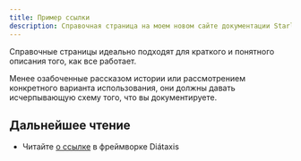 ```yaml
---
title: Пример ссылки
description: Справочная страница на моем новом сайте документации Starlight.
---
```


Справочные страницы идеально подходят для краткого и понятного описания того, как все работает.

Менее озабоченные рассказом истории или рассмотрением конкретного варианта использования, они должны давать исчерпывающую схему того, что вы документируете.

## Дальнейшее чтение

-   Читайте [о ссылке](https://diataxis.fr/reference/) в фреймворке Diátaxis
